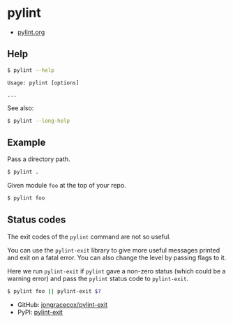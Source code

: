 # pylint


- [pylint.org](https://pylint.org/)


## Help

```sh
$ pylint --help
```
```
Usage: pylint [options]

...
```

See also:


```sh
$ pylint --long-help
```


## Example

Pass a directory path.

```sh
$ pylint .
```

Given module `foo` at the top of your repo.

```sh
$ pylint foo
```


## Status codes

The exit codes of the `pylint` command are not so useful.

You can use the `pylint-exit` library to give more useful messages printed and exit on a fatal error. You can also change the level by passing flags to it.

Here we run `pylint-exit` if `pylint` gave a non-zero status (which could be a warning error) and pass the `pylint` status code to `pylint-exit`.

```sh
$ pylint foo || pylint-exit $?
```

- GitHub: [jongracecox/pylint-exit](https://github.com/jongracecox/pylint-exit)
- PyPI: [pylint-exit](https://pypi.org/project/pylint-exit/)

